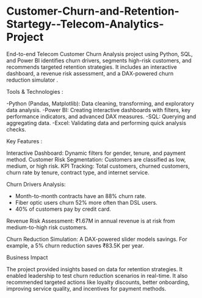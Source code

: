 # Customer-Churn-and-Retention-Startegy--Telecom-Analytics-Project
End-to-end Telecom Customer Churn Analysis project using Python, SQL, and Power BI identifies churn drivers, segments high-risk customers, and recommends targeted retention strategies. It includes an interactive dashboard, a revenue risk assessment, and a DAX-powered churn reduction simulator .

Tools & Technologies :

-Python (Pandas, Matplotlib): Data cleaning, transforming, and exploratory data analysis.
-Power BI: Creating interactive dashboards with filters, key performance indicators, and advanced DAX measures.
-SQL: Querying and aggregating data.
-Excel: Validating data and performing quick analysis checks.

Key Features :

Interactive Dashboard: Dynamic filters for gender, tenure, and payment method.
Customer Risk Segmentation: Customers are classified as low, medium, or high risk.
KPI Tracking: Total customers, churned customers, churn rate by tenure, contract type, and internet service.

Churn Drivers Analysis:

- Month-to-month contracts have an 88% churn rate.
- Fiber optic users churn 52% more often than DSL users.
- 40% of customers pay by credit card.

Revenue Risk Assessment: ₹1.67M in annual revenue is at risk from medium-to-high risk customers.

Churn Reduction Simulation: A DAX-powered slider models savings. For example, a 5% churn reduction saves ₹83.5K per year.

Business Impact

The project provided insights based on data for retention strategies. It enabled leadership to test churn reduction scenarios in real-time. It also recommended targeted actions like loyalty discounts, better onboarding, improving service quality, and incentives for payment methods.





